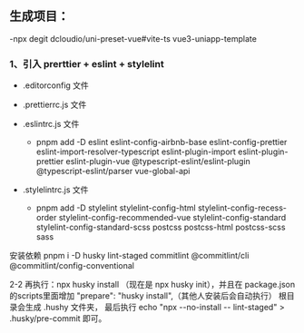 ## 生成项目：

-npx degit dcloudio/uni-preset-vue#vite-ts vue3-uniapp-template

### 1、引入 prerttier + eslint + stylelint

- .editorconfig 文件
- .prettierrc.js 文件
- .eslintrc.js 文件

  - pnpm add -D eslint eslint-config-airbnb-base eslint-config-prettier eslint-import-resolver-typescript eslint-plugin-import eslint-plugin-prettier eslint-plugin-vue @typescript-eslint/eslint-plugin @typescript-eslint/parser vue-global-api

- .stylelintrc.js 文件
  - pnpm add -D stylelint stylelint-config-html stylelint-config-recess-order stylelint-config-recommended-vue stylelint-config-standard stylelint-config-standard-scss postcss postcss-html postcss-scss sass

安装依赖
pnpm i -D husky lint-staged commitlint @commitlint/cli @commitlint/config-conventional

2-2 再执行：npx husky install （现在是 npx husky init），并且在 package.json的scripts里面增加 "prepare": "husky install",（其他人安装后会自动执行） 根目录会生成 .hushy 文件夹， 最后执行 echo "npx --no-install -- lint-staged" > .husky/pre-commit 即可。
